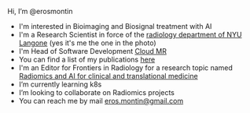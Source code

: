 Hi, I’m @erosmontin
- I'm interested in Bioimaging and Biosignal treatment with AI
- I'm a Research Scientist in force of the [radiology department of NYU Langone](https://med.nyu.edu/departments-institutes/radiology/research) (yes it's me the one in the photo)
- I'm Head of Software Development [Cloud MR](http://www.cloudmrhub.com)
- You can find  a list of my publications [here](https://me.biodimensional.com)
- I'm an Editor for Frontiers in Radiology for a research topic named [Radiomics and AI for clinical and translational medicine](https://www.frontiersin.org/research-topics/44008/radiomics-and-ai-for-clinical-and-translational-medicine)
- I’m currently learning k8s
- I’m looking to collaborate on Radiomics projects
- You can reach me by mail eros.montin@gmail.com


